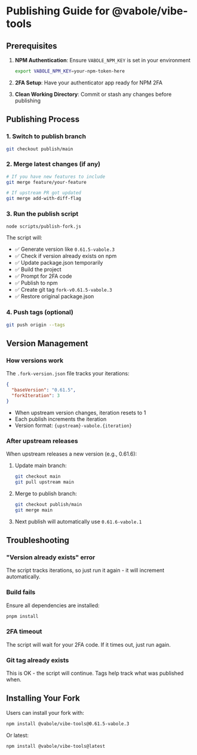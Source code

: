 # Publishing Guide for @vabole/vibe-tools

## Prerequisites

1. **NPM Authentication**: Ensure `VABOLE_NPM_KEY` is set in your environment
   ```bash
   export VABOLE_NPM_KEY=your-npm-token-here
   ```

2. **2FA Setup**: Have your authenticator app ready for NPM 2FA

3. **Clean Working Directory**: Commit or stash any changes before publishing

## Publishing Process

### 1. Switch to publish branch
```bash
git checkout publish/main
```

### 2. Merge latest changes (if any)
```bash
# If you have new features to include
git merge feature/your-feature

# If upstream PR got updated
git merge add-with-diff-flag
```

### 3. Run the publish script
```bash
node scripts/publish-fork.js
```

The script will:
- ✅ Generate version like `0.61.5-vabole.3`
- ✅ Check if version already exists on npm
- ✅ Update package.json temporarily
- ✅ Build the project
- ✅ Prompt for 2FA code
- ✅ Publish to npm
- ✅ Create git tag `fork-v0.61.5-vabole.3`
- ✅ Restore original package.json

### 4. Push tags (optional)
```bash
git push origin --tags
```

## Version Management

### How versions work

The `.fork-version.json` file tracks your iterations:
```json
{
  "baseVersion": "0.61.5",
  "forkIteration": 3
}
```

- When upstream version changes, iteration resets to 1
- Each publish increments the iteration
- Version format: `{upstream}-vabole.{iteration}`

### After upstream releases

When upstream releases a new version (e.g., 0.61.6):

1. Update main branch:
   ```bash
   git checkout main
   git pull upstream main
   ```

2. Merge to publish branch:
   ```bash
   git checkout publish/main
   git merge main
   ```

3. Next publish will automatically use `0.61.6-vabole.1`

## Troubleshooting

### "Version already exists" error
The script tracks iterations, so just run it again - it will increment automatically.

### Build fails
Ensure all dependencies are installed:
```bash
pnpm install
```

### 2FA timeout
The script will wait for your 2FA code. If it times out, just run again.

### Git tag already exists
This is OK - the script will continue. Tags help track what was published when.

## Installing Your Fork

Users can install your fork with:
```bash
npm install @vabole/vibe-tools@0.61.5-vabole.3
```

Or latest:
```bash
npm install @vabole/vibe-tools@latest
```